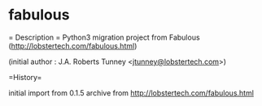 fabulous
========

= Description =
Python3 migration project from Fabulous (http://lobstertech.com/fabulous.html)


(initial author : J.A. Roberts Tunney &lt;jtunney@lobstertech.com>)




=History=
    
initial import from 0.1.5 archive from     http://lobstertech.com/fabulous.html      


